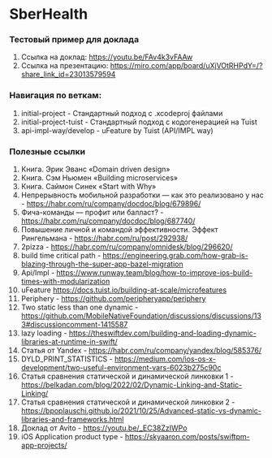 # SberHealth
### Тестовый пример для доклада
1. Ссылка на доклад: https://youtu.be/FAv4k3vFAAw
2. Ссылка на презентацию: https://miro.com/app/board/uXjVOtRHPdY=/?share_link_id=23013579594

### Навигация по веткам: 
1. initial-project - Стандартный подход с .xcodeproj файлами
2. initial-project-tuist - Стандартный подход с кодогенерацией на Tuist
3. api-impl-way/develop - uFeature by Tuist (API/IMPL way)

### Полезные ссылки
1. Книга. Эрик Эванс «Domain driven design»
2. Книга. Сэм Ньюмен «Building microservices»
3. Книга. Саймон Синек «Start with Why»
4. Непрерывность мобильной разработки — как это реализовано у нас - https://habr.com/ru/company/docdoc/blog/679896/
5. Фича-команды — профит или балласт? - https://habr.com/ru/company/docdoc/blog/687740/
6. Повышение личной и командой эффективности. Эффект Рингельмана - https://habr.com/ru/post/292938/
7. 2pizza - https://habr.com/ru/company/omnidesk/blog/296620/
8. build time critical path - https://engineering.grab.com/how-grab-is-blazing-through-the-super-app-bazel-migration
9. Api/Impl - https://www.runway.team/blog/how-to-improve-ios-build-times-with-modularization
10. uFeature https://docs.tuist.io/building-at-scale/microfeatures
11. Periphery - https://github.com/peripheryapp/periphery
12. Two static less than one dynamic - https://github.com/MobileNativeFoundation/discussions/discussions/133#discussioncomment-1415587
13. lazy loading - https://theswiftdev.com/building-and-loading-dynamic-libraries-at-runtime-in-swift/
14. Статья от Yandex - https://habr.com/ru/company/yandex/blog/585376/
15. DYLD_PRINT_STATISTICS - https://medium.com/ios-os-x-development/two-useful-environment-vars-6023b275c90c
16. Статья сравнения статической и динамической линковки 1 - https://belkadan.com/blog/2022/02/Dynamic-Linking-and-Static-Linking/
17. Статья сравнения статической и динамической линковки 2 - https://bpoplauschi.github.io/2021/10/25/Advanced-static-vs-dynamic-libraries-and-frameworks.html
18. Доклад от Avito - https://youtu.be/_EC38ZzIWPo
19. iOS Application product type - https://skyaaron.com/posts/swiftpm-app-projects/
